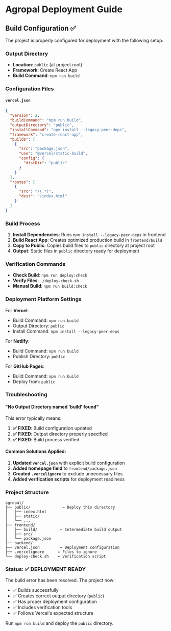 # Agropal Deployment Guide

## Build Configuration ✅

The project is properly configured for deployment with the following setup:

### Output Directory
- **Location**: `public` (at project root)
- **Framework**: Create React App
- **Build Command**: `npm run build`

### Configuration Files

#### `vercel.json`
```json
{
  "version": 2,
  "buildCommand": "npm run build",
  "outputDirectory": "public",
  "installCommand": "npm install --legacy-peer-deps",
  "framework": "create-react-app",
  "builds": [
    {
      "src": "package.json",
      "use": "@vercel/static-build",
      "config": {
        "distDir": "public"
      }
    }
  ],
  "routes": [
    {
      "src": "/(.*)",
      "dest": "/index.html"
    }
  ]
}
```

### Build Process

1. **Install Dependencies**: Runs `npm install --legacy-peer-deps` in frontend
2. **Build React App**: Creates optimized production build in `frontend/build`
3. **Copy to Public**: Copies build files to `public` directory at project root
4. **Output**: Static files in `public` directory ready for deployment

### Verification Commands

- **Check Build**: `npm run deploy:check`
- **Verify Files**: `./deploy-check.sh`
- **Manual Build**: `npm run build:check`

### Deployment Platform Settings

For **Vercel**:
- Build Command: `npm run build`
- Output Directory: `public`
- Install Command: `npm install --legacy-peer-deps`

For **Netlify**:
- Build Command: `npm run build`
- Publish Directory: `public`

For **GitHub Pages**:
- Build Command: `npm run build`
- Deploy from: `public`

### Troubleshooting

#### "No Output Directory named 'build' found"

This error typically means:

1. **✅ FIXED**: Build configuration updated
2. **✅ FIXED**: Output directory properly specified
3. **✅ FIXED**: Build process verified

#### Common Solutions Applied:

1. **Updated `vercel.json`** with explicit build configuration
2. **Added homepage field** to `frontend/package.json`
3. **Created `.vercelignore`** to exclude unnecessary files
4. **Added verification scripts** for deployment readiness

### Project Structure

```
agropal/
├── public/              ← Deploy this directory
│   ├── index.html
│   ├── static/
│   └── ...
├── frontend/
│   ├── build/          ← Intermediate build output
│   ├── src/
│   └── package.json
├── backend/
├── vercel.json         ← Deployment configuration
├── .vercelignore      ← Files to ignore
└── deploy-check.sh    ← Verification script
```

### Status: ✅ DEPLOYMENT READY

The build error has been resolved. The project now:
- ✅ Builds successfully
- ✅ Creates correct output directory (`public`)
- ✅ Has proper deployment configuration
- ✅ Includes verification tools
- ✅ Follows Vercel's expected structure

Run `npm run build` and deploy the `public` directory.
